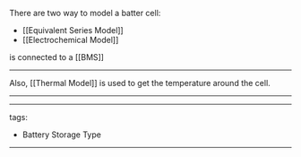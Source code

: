 There are two way to model a batter cell: 
* [[Equivalent Series Model]]
* [[Electrochemical Model]]

is connected to a [[BMS]] 
***

Also, [[Thermal Model]] is used to get the temperature around the cell.

***


---
tags:
- Battery Storage Type
---
